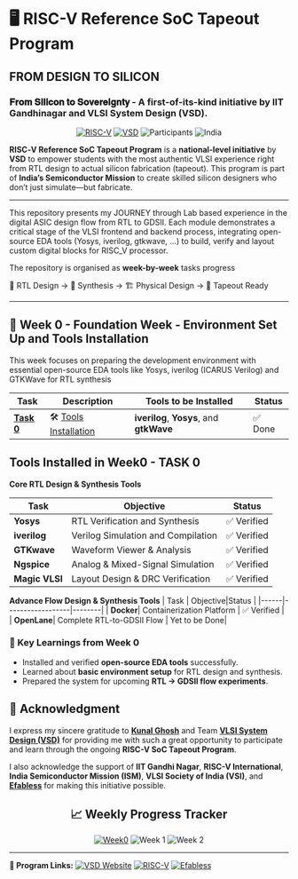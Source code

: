 # 🖥️ RISC-V Reference SoC Tapeout Program
## FROM DESIGN  TO  SILICON
### 𝐅𝐫𝐨𝐦 𝐒𝐢𝐥𝐢𝐜𝐨𝐧 𝐭𝐨 𝐒𝐨𝐯𝐞𝐫𝐞𝐢𝐠𝐧𝐭𝐲 - A first-of-its-kind initiative by IIT Gandhinagar and VLSI System Design (VSD).





<div align="center">

[![RISC-V](https://img.shields.io/badge/RISC--V-SoC%20Tapeout-blue?style=for-the-badge&logo=riscv)](https://riscv.org/)
[![VSD](https://img.shields.io/badge/VSD-Program-orange?style=for-the-badge)](https://vsdiat.vlsisystemdesign.com/)
![Participants](https://img.shields.io/badge/Participants-3500+-success?style=for-the-badge)
![India](https://img.shields.io/badge/Made%20in-India-saffron?style=for-the-badge&logo=data:image/svg+xml;base64,PHN2ZyB3aWR0aD0iMjQiIGhlaWdodD0iMjQiIHZpZXdCb3g9IjAgMCAyNCAyNCIgZmlsbD0ibm9uZSIgeG1sbnM9Imh0dHA6Ly93d3cudzMub3JnLzIwMDAvc3ZnIj4KPHJlY3Qgd2lkdGg9IjI0IiBoZWlnaHQ9IjgiIGZpbGw9IiNGRjk5MzMiLz4KPHJlY3QgeT0iOCIgd2lkdGg9IjI0IiBoZWlnaHQ9IjgiIGZpbGw9IiNGRkZGRkYiLz4KPHJlY3QgeT0iMTYiIHdpZHRoPSIyNCIgaGVpZ2h0PSI4IiBmaWxsPSIjMTM4ODA4Ii8+Cjwvc3ZnPgo=)

</div>

**RISC‑V Reference SoC Tapeout Program** is a **national-level initiative** by **VSD** to empower students with the most authentic VLSI experience right from RTL design to actual silicon fabrication (tapeout). 
This program is part of **India’s Semiconductor Mission** to create skilled silicon designers who don’t just simulate—but fabricate. 
______________________________________________________________________________________________________________________________________________________
This repository presents my JOURNEY through Lab based experience in the digital ASIC design flow from RTL to GDSII. 
Each module demonstrates a critical stage of the VLSI frontend and backend process, integrating open-source EDA tools (Yosys, iverilog, gtkwave, ...) 
to build, verify and layout custom digital blocks for RISC_V processor.

The repository is organised as **week-by-week** tasks progress




📝 RTL Design → 🔄 Synthesis → 🏗️ Physical Design → 🎯 Tapeout Ready

---

## 📅 Week 0 - Foundation Week - Environment Set Up and Tools Installation

This week focuses on preparing the development environment with essential open-source EDA tools like Yosys, iverilog (ICARUS Verilog) and GTKWave for RTL synthesis

| Task | Description | Tools to be Installed | Status |
|------|-------------|-----------------|--------|
| [**Task 0**](Week0/Task0/README.md) | 🛠️ [Tools Installation](Week0/Task0/README.md) | **iverilog**, **Yosys**, and **gtkWave** | ✅ Done |


## Tools Installed in Week0 - TASK 0

 **Core RTL Design & Synthesis Tools**

| Task | Objective|Status |
|------|------------------|--------|
| **Yosys**| RTL Verification and Synthesis | ✅ Verified |
| **iverilog**| Verilog Simulation and Compilation | ✅ Verified |
| **GTKwave**| Waveform Viewer & Analysis | ✅ Verified |
| **Ngspice**| Analog & Mixed-Signal Simulation | ✅ Verified |
| **Magic VLSI**| Layout Design & DRC Verification | ✅ Verified |

**Advance Flow Design & Synthesis Tools**
| Task | Objective|Status |
|------|------------------|--------|
| **Docker**| Containerization Platform | ✅ Verified |
| **OpenLane**| Complete RTL-to-GDSII Flow | Yet to be Done|

### 🌟 Key Learnings from Week 0
- Installed and verified **open-source EDA tools** successfully.  
- Learned about **basic environment setup** for RTL design and synthesis.  
- Prepared the system for upcoming **RTL → GDSII flow experiments**.


## 🙏 Acknowledgment  

I express my sincere gratitude to [**Kunal Ghosh**](https://github.com/kunalg123) and Team **[VLSI System Design (VSD)](https://vsdiat.vlsisystemdesign.com/)** for providing me with such a great opportunity to participate and learn through the ongoing **RISC-V SoC Tapeout Program**.  

I also acknowledge the support of **IIT Gandhi Nagar**, **RISC-V International**, **India Semiconductor Mission (ISM)**, **VLSI Society of India (VSI)**, and [**Efabless**](https://github.com/efabless) for making this initiative possible.  



<div align="center">



## 📈 **Weekly Progress Tracker**

[![Week0](https://img.shields.io/badge/Week%200-Tools%20Setup-success?style=flat-square)](Week0)
![Week 1](https://img.shields.io/badge/Week%201-Coming%20Soon-lightgrey?style=flat-square)
![Week 2](https://img.shields.io/badge/Week%202-Upcoming-lightgrey?style=flat-square)



</div>




__________________________________________________________________________________________________________________________________________
**🔗 Program Links:**
[![VSD Website](https://img.shields.io/badge/VSD-Official%20Website-blue?style=flat-square)](https://vsdiat.vlsisystemdesign.com/)  [![RISC-V](https://img.shields.io/badge/RISC--V-International-green?style=flat-square)](https://riscv.org)              [![Efabless](https://img.shields.io/badge/Efabless-Platform-orange?style=flat-square)](https://efabless.com/)
